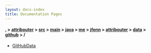 ```yaml
---
layout: docs-index
title: Documentation Pages
---
```

#### [.](./../../../../../../../../../index) > [attribouter](./../../../../../../../../index) > [src](./../../../../../../../index) > [main](./../../../../../../index) > [java](./../../../../../index) > [me](./../../../../index) > [jfenn](./../../../index) > [attribouter](./../../index) > [data](./../index) > [github](./index) > **/**

- [GitHubData](GitHubData)
